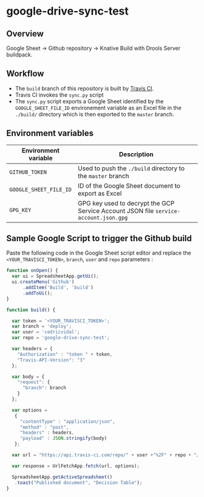 # google-drive-sync-test

## Overview

Google Sheet -> Github repository -> Knative Build with Drools Server buildpack.

## Workflow

- The `build` branch of this repository is built by [Travis CI](https://travis-ci.com).
- Travis CI invokes the `sync.py` script
- The `sync.py` script exports a Google Sheet identified by the `GOOGLE_SHEET_FILE_ID` environement variable as an Excel file in the `./build/` directory which is then exported to the `master` branch.

## Environment variables

| Environment variable   | Description                                                                          |
|------------------------|--------------------------------------------------------------------------------------|
| `GITHUB_TOKEN`         | Used to push the `./build` directory to the `master` branch                          |
| `GOOGLE_SHEET_FILE_ID` | ID of the Google Sheet document to export as Excel                                   |
| `GPG_KEY`              | GPG key used to decrypt the GCP Service Account JSON file `service-account.json.gpg` |

## Sample Google Script to trigger the Github build

Paste the following code in the Google Sheet script editor and replace the `<YOUR_TRAVISCI_TOKEN>`, `branch`, `user` and `repo` parameters :

```javascript
function onOpen() {
  var ui = SpreadsheetApp.getUi();
  ui.createMenu('Github')
      .addItem('Build', 'build')
      .addToUi();
}

function build() {

  var token = '<YOUR_TRAVISCI_TOKEN>';
  var branch = 'deploy';
  var user = 'cedricvidal';
  var repo = 'google-drive-sync-test';

  var headers = { 
    "Authorization" : "token " + token,
    "Travis-API-Version": "3"
  };

  var body = {
    "request": {
      "branch": branch
    }
  };

  var options =
   {
     "contentType" : "application/json",
     "method" : "post",
     "headers" : headers,
     "payload" : JSON.stringify(body)
   };

  var url = "https://api.travis-ci.com/repo/" + user +"%2F" + repo + "/requests";

  var response = UrlFetchApp.fetch(url, options);

  SpreadsheetApp.getActiveSpreadsheet()
   .toast("Published document", "Decision Table");
}

```
